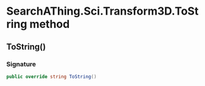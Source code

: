 # SearchAThing.Sci.Transform3D.ToString method
## ToString()
### Signature
```csharp
public override string ToString()
```
